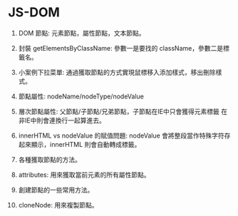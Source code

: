 # JS-DOM

  1. DOM 節點: 元素節點，屬性節點，文本節點。
  
  2. 封裝 getElementsByClassName: 參數一是要找的 className，參數二是標籤名。
  
  3. 小案例下拉菜單: 通過獲取節點的方式實現鼠標移入添加樣式，移出刪除樣式。
  
  4. 節點屬性: nodeName/nodeType/nodeValue
  
  5. 層次節點屬性: 父節點/子節點/兄弟節點，子節點在IE中只會獲得元素標籤 在非IE中則會連換行一起算進去。
  
  6. innerHTML vs nodeValue 的賦值問題: nodeValue 會將整段當作特殊字符存起來顯示，innerHTML 則會自動轉成標籤。
  
  7. 各種獲取節點的方法。
  
  8. attributes: 用來獲取當前元素的所有屬性節點。
  
  9. 創建節點的一些常用方法。
  
  10. cloneNode: 用來複製節點。
